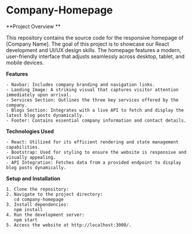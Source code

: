 # Company-Homepage
**Project Overview **

This repository contains the source code for the responsive homepage of [Company Name]. The goal of this project is to showcase our React development and UI/UX design skills. The homepage features a modern, user-friendly interface that adjusts seamlessly across desktop, tablet, and mobile devices.

**Features**

    - Navbar: Includes company branding and navigation links.
    - Landing Image: A striking visual that captures visitor attention immediately upon arrival.
    - Services Section: Outlines the three key services offered by the company.
    - Blogs Section: Integrates with a live API to fetch and display the latest blog posts dynamically.
    - Footer: Contains essential company information and contact details.
    
**Technologies Used**

    - React: Utilized for its efficient rendering and state management capabilities.
    - Bootstrap: Used for styling to ensure the website is responsive and visually appealing.
    - API Integration: Fetches data from a provided endpoint to display blog posts dynamically.
    
**Setup and Installation**

    1. Clone the repository:
    2. Navigate to the project directory:
       cd company-homepage
    3. Install dependencies:
       npm install
    4. Run the development server:
       npm start    
    5. Access the website at http://localhost:3000/.
